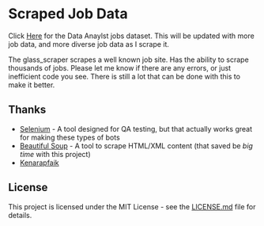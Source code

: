 # Scraped Job Data 


Click [Here](https://github.com/picklesueat/data_jobs_data/raw/master/DataAnalyst.csv) for the Data Anaylst jobs dataset.   This will be updated with more job data, and more diverse job data as I scrape it.  

The glass_scraper scrapes a well known job site.  Has the ability to scrape thousands of jobs.   Please let me know if there are any errors, or just inefficient code you see.  There is still a lot that can be done with this to make it better.  


## Thanks

* [Selenium](https://selenium-python.readthedocs.io/) - A tool designed for QA testing, but that actually works great for making these types of bots
* [Beautiful Soup](https://www.crummy.com/software/BeautifulSoup/doc) - A tool to scrape HTML/XML content (that saved be *big time* with this project)
* [Kenarapfaik](https://github.com/arapfaik/scraping-glassdoor-selenium)



## License

This project is licensed under the MIT License - see the [LICENSE.md](https://github.com/harshibar/5-python-projects/blob/master/LICENSE) file for details.
